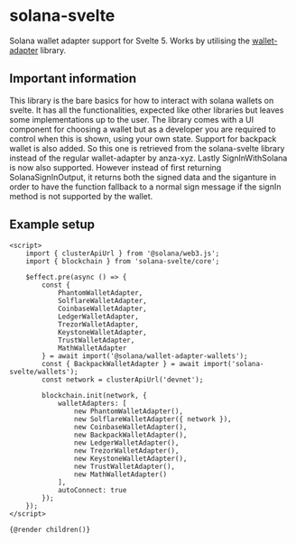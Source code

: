 # solana-svelte

Solana wallet adapter support for Svelte 5. Works by utilising the [wallet-adapter](https://github.com/anza-xyz/wallet-adapter) library.

## Important information

This library is the bare basics for how to interact with solana wallets on svelte. It has all the functionalities,
expected like other libraries but leaves some implementations up to the user. The library comes with a UI component
for choosing a wallet but as a developer you are required to control when this is shown, using your own state. Support for
backpack wallet is also added. So this one is retrieved from the solana-svelte library instead of the regular wallet-adapter by anza-xyz. Lastly SignInWithSolana is now also supported. However instead of first returning SolanaSignInOutput, it returns both the signed data and the siganture in order to have the function fallback to a normal sign message if the signIn method is not supported by the wallet.

## Example setup

```svelte
<script>
	import { clusterApiUrl } from '@solana/web3.js';
	import { blockchain } from 'solana-svelte/core';

	$effect.pre(async () => {
		const {
			PhantomWalletAdapter,
			SolflareWalletAdapter,
			CoinbaseWalletAdapter,
			LedgerWalletAdapter,
			TrezorWalletAdapter,
			KeystoneWalletAdapter,
			TrustWalletAdapter,
			MathWalletAdapter
		} = await import('@solana/wallet-adapter-wallets');
		const { BackpackWalletAdapter } = await import('solana-svelte/wallets');
		const network = clusterApiUrl('devnet');

		blockchain.init(network, {
			walletAdapters: [
				new PhantomWalletAdapter(),
				new SolflareWalletAdapter({ network }),
				new CoinbaseWalletAdapter(),
				new BackpackWalletAdapter(),
				new LedgerWalletAdapter(),
				new TrezorWalletAdapter(),
				new KeystoneWalletAdapter(),
				new TrustWalletAdapter(),
				new MathWalletAdapter()
			],
			autoConnect: true
		});
	});
</script>

{@render children()}
```

